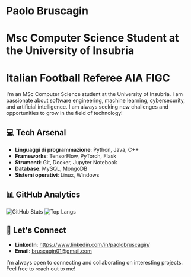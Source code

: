 # Paolo Bruscagin
# Msc Computer Science Student at the University of Insubria
# Italian Football Referee AIA FIGC 

I'm an MSc Computer Science student at the University of Insubria. I am passionate about software engineering, machine learning, cybersecurity, and artificial intelligence. I am always seeking new challenges and opportunities to grow in the field of technology!

## 💻 Tech Arsenal

- **Linguaggi di programmazione**: Python, Java, C++
- **Frameworks**: TensorFlow, PyTorch, Flask
- **Strumenti**: Git, Docker, Jupyter Notebook
- **Database**: MySQL, MongoDB
- **Sistemi operativi**: Linux, Windows

## 📊 GitHub Analytics

![GitHub Stats](https://github-readme-stats.vercel.app/api?username=Brusca01&show_icons=true&theme=radical)
![Top Langs](https://github-readme-stats.vercel.app/api/top-langs/?username=Brusca01&layout=compact&theme=radical)

## 🤝 Let's Connect

- **LinkedIn**: https://www.linkedin.com/in/paolobruscagin/
- **Email**: bruscagin01@gmail.com

I'm always open to connecting and collaborating on interesting projects. Feel free to reach out to me!
